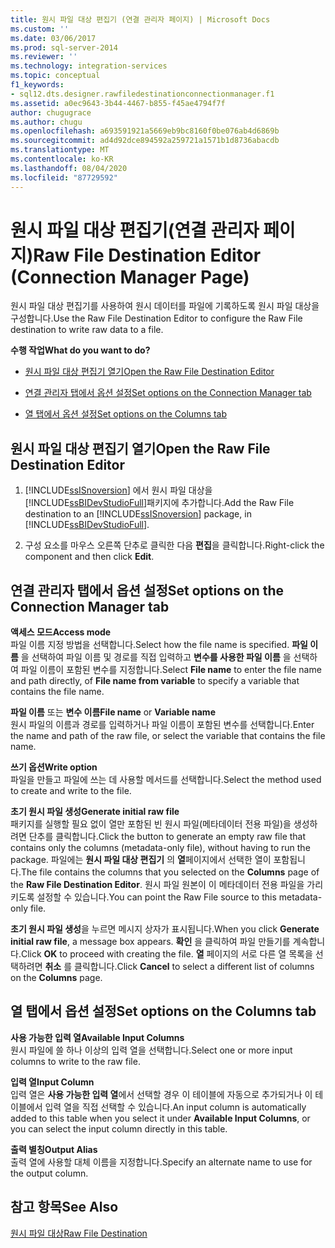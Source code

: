 ```yaml
---
title: 원시 파일 대상 편집기 (연결 관리자 페이지) | Microsoft Docs
ms.custom: ''
ms.date: 03/06/2017
ms.prod: sql-server-2014
ms.reviewer: ''
ms.technology: integration-services
ms.topic: conceptual
f1_keywords:
- sql12.dts.designer.rawfiledestinationconnectionmanager.f1
ms.assetid: a0ec9643-3b44-4467-b855-f45ae4794f7f
author: chugugrace
ms.author: chugu
ms.openlocfilehash: a693591921a5669eb9bc8160f0be076ab4d6869b
ms.sourcegitcommit: ad4d92dce894592a259721a1571b1d8736abacdb
ms.translationtype: MT
ms.contentlocale: ko-KR
ms.lasthandoff: 08/04/2020
ms.locfileid: "87729592"
---
```

# <a name="raw-file-destination-editor-connection-manager-page"></a><span data-ttu-id="c05ed-102">원시 파일 대상 편집기(연결 관리자 페이지)</span><span class="sxs-lookup"><span data-stu-id="c05ed-102">Raw File Destination Editor (Connection Manager Page)</span></span>
  <span data-ttu-id="c05ed-103">원시 파일 대상 편집기를 사용하여 원시 데이터를 파일에 기록하도록 원시 파일 대상을 구성합니다.</span><span class="sxs-lookup"><span data-stu-id="c05ed-103">Use the Raw File Destination Editor to configure the Raw File destination to write raw data to a file.</span></span>  
  
 <span data-ttu-id="c05ed-104">**수행 작업**</span><span class="sxs-lookup"><span data-stu-id="c05ed-104">**What do you want to do?**</span></span>  
  
-   [<span data-ttu-id="c05ed-105">원시 파일 대상 편집기 열기</span><span class="sxs-lookup"><span data-stu-id="c05ed-105">Open the Raw File Destination Editor</span></span>](#open)  
  
-   [<span data-ttu-id="c05ed-106">연결 관리자 탭에서 옵션 설정</span><span class="sxs-lookup"><span data-stu-id="c05ed-106">Set options on the Connection Manager tab</span></span>](#connection)  
  
-   [<span data-ttu-id="c05ed-107">열 탭에서 옵션 설정</span><span class="sxs-lookup"><span data-stu-id="c05ed-107">Set options on the Columns tab</span></span>](#mapping)  
  
##  <a name="open-the-raw-file-destination-editor"></a><a name="open"></a><span data-ttu-id="c05ed-108">원시 파일 대상 편집기 열기</span><span class="sxs-lookup"><span data-stu-id="c05ed-108">Open the Raw File Destination Editor</span></span>  
  
1.  <span data-ttu-id="c05ed-109">[!INCLUDE[ssISnoversion](../includes/ssisnoversion-md.md)] 에서 원시 파일 대상을 [!INCLUDE[ssBIDevStudioFull](../includes/ssbidevstudiofull-md.md)]패키지에 추가합니다.</span><span class="sxs-lookup"><span data-stu-id="c05ed-109">Add the Raw File destination to an [!INCLUDE[ssISnoversion](../includes/ssisnoversion-md.md)] package, in [!INCLUDE[ssBIDevStudioFull](../includes/ssbidevstudiofull-md.md)].</span></span>  
  
2.  <span data-ttu-id="c05ed-110">구성 요소를 마우스 오른쪽 단추로 클릭한 다음 **편집**을 클릭합니다.</span><span class="sxs-lookup"><span data-stu-id="c05ed-110">Right-click the component and then click **Edit**.</span></span>  
  
##  <a name="set-options-on-the-connection-manager-tab"></a><a name="connection"></a> <span data-ttu-id="c05ed-111">연결 관리자 탭에서 옵션 설정</span><span class="sxs-lookup"><span data-stu-id="c05ed-111">Set options on the Connection Manager tab</span></span>  
 <span data-ttu-id="c05ed-112">**액세스 모드**</span><span class="sxs-lookup"><span data-stu-id="c05ed-112">**Access mode**</span></span>  
 <span data-ttu-id="c05ed-113">파일 이름 지정 방법을 선택합니다.</span><span class="sxs-lookup"><span data-stu-id="c05ed-113">Select how the file name is specified.</span></span> <span data-ttu-id="c05ed-114">**파일 이름** 을 선택하여 파일 이름 및 경로를 직접 입력하고 **변수를 사용한 파일 이름** 을 선택하여 파일 이름이 포함된 변수를 지정합니다.</span><span class="sxs-lookup"><span data-stu-id="c05ed-114">Select **File name** to enter the file name and path directly, of **File name from variable** to specify a variable that contains the file name.</span></span>  
  
 <span data-ttu-id="c05ed-115">**파일 이름** 또는 **변수 이름**</span><span class="sxs-lookup"><span data-stu-id="c05ed-115">**File name** or **Variable name**</span></span>  
 <span data-ttu-id="c05ed-116">원시 파일의 이름과 경로를 입력하거나 파일 이름이 포함된 변수를 선택합니다.</span><span class="sxs-lookup"><span data-stu-id="c05ed-116">Enter the name and path of the raw file, or select the variable that contains the file name.</span></span>  
  
 <span data-ttu-id="c05ed-117">**쓰기 옵션**</span><span class="sxs-lookup"><span data-stu-id="c05ed-117">**Write option**</span></span>  
 <span data-ttu-id="c05ed-118">파일을 만들고 파일에 쓰는 데 사용할 메서드를 선택합니다.</span><span class="sxs-lookup"><span data-stu-id="c05ed-118">Select the method used to create and write to the file.</span></span>  
  
 <span data-ttu-id="c05ed-119">**초기 원시 파일 생성**</span><span class="sxs-lookup"><span data-stu-id="c05ed-119">**Generate initial raw file**</span></span>  
 <span data-ttu-id="c05ed-120">패키지를 실행할 필요 없이 열만 포함된 빈 원시 파일(메타데이터 전용 파일)을 생성하려면 단추를 클릭합니다.</span><span class="sxs-lookup"><span data-stu-id="c05ed-120">Click the button to generate an empty raw file that contains only the columns (metadata-only file), without having to run the package.</span></span> <span data-ttu-id="c05ed-121">파일에는 **원시 파일 대상 편집기** 의 **열**페이지에서 선택한 열이 포함됩니다.</span><span class="sxs-lookup"><span data-stu-id="c05ed-121">The file contains the columns that you selected on the **Columns** page of the **Raw File Destination Editor**.</span></span> <span data-ttu-id="c05ed-122">원시 파일 원본이 이 메타데이터 전용 파일을 가리키도록 설정할 수 있습니다.</span><span class="sxs-lookup"><span data-stu-id="c05ed-122">You can point the Raw File source to this metadata-only file.</span></span>  
  
 <span data-ttu-id="c05ed-123">**초기 원시 파일 생성**을 누르면 메시지 상자가 표시됩니다.</span><span class="sxs-lookup"><span data-stu-id="c05ed-123">When you click **Generate initial raw file**, a message box appears.</span></span> <span data-ttu-id="c05ed-124">**확인** 을 클릭하여 파일 만들기를 계속합니다.</span><span class="sxs-lookup"><span data-stu-id="c05ed-124">Click **OK** to proceed with creating the file.</span></span> <span data-ttu-id="c05ed-125">**열** 페이지의 서로 다른 열 목록을 선택하려면 **취소** 를 클릭합니다.</span><span class="sxs-lookup"><span data-stu-id="c05ed-125">Click **Cancel** to select a different list of columns on the **Columns** page.</span></span>  
  
##  <a name="set-options-on-the-columns-tab"></a><a name="mapping"></a><span data-ttu-id="c05ed-126">열 탭에서 옵션 설정</span><span class="sxs-lookup"><span data-stu-id="c05ed-126">Set options on the Columns tab</span></span>  
 <span data-ttu-id="c05ed-127">**사용 가능한 입력 열**</span><span class="sxs-lookup"><span data-stu-id="c05ed-127">**Available Input Columns**</span></span>  
 <span data-ttu-id="c05ed-128">원시 파일에 쓸 하나 이상의 입력 열을 선택합니다.</span><span class="sxs-lookup"><span data-stu-id="c05ed-128">Select one or more input columns to write to the raw file.</span></span>  
  
 <span data-ttu-id="c05ed-129">**입력 열**</span><span class="sxs-lookup"><span data-stu-id="c05ed-129">**Input Column**</span></span>  
 <span data-ttu-id="c05ed-130">입력 열은 **사용 가능한 입력 열**에서 선택할 경우 이 테이블에 자동으로 추가되거나 이 테이블에서 입력 열을 직접 선택할 수 있습니다.</span><span class="sxs-lookup"><span data-stu-id="c05ed-130">An input column is automatically added to this table when you select it under **Available Input Columns**, or you can select the input column directly in this table.</span></span>  
  
 <span data-ttu-id="c05ed-131">**출력 별칭**</span><span class="sxs-lookup"><span data-stu-id="c05ed-131">**Output Alias**</span></span>  
 <span data-ttu-id="c05ed-132">출력 열에 사용할 대체 이름을 지정합니다.</span><span class="sxs-lookup"><span data-stu-id="c05ed-132">Specify an alternate name to use for the output column.</span></span>  
  
## <a name="see-also"></a><span data-ttu-id="c05ed-133">참고 항목</span><span class="sxs-lookup"><span data-stu-id="c05ed-133">See Also</span></span>  
 [<span data-ttu-id="c05ed-134">원시 파일 대상</span><span class="sxs-lookup"><span data-stu-id="c05ed-134">Raw File Destination</span></span>](data-flow/raw-file-destination.md)  
  
  
